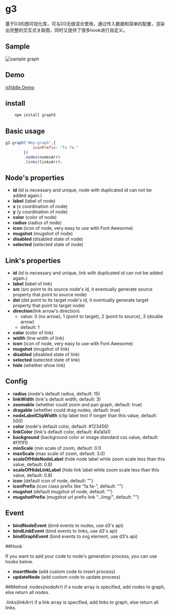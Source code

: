 # g3
基于D3的图可视化库，可与D3无缝混合使用，通过传入数据和简单的配置，渲染出完整的交互式关联图，同时又提供了很多hook进行自定义。
## Sample
![sample graph](https://raw.githubusercontent.com/yandongCoder/g3/master/examples/img/mugshot.png)

## Demo
[jsfiddle Demo](https://jsfiddle.net/yandongCoder/f5tmfq3j/4/)

## install
```js
    npm install graph3
```

## Basic usage
```js
g3.graph("#my-graph",{
            iconPrefix: "fa fa-"
        })
        .nodes(nodesArr)
        .links(linksArr);
```

## Node's properties

- **id** (id is necessary and unique, node with duplicated id can not be added again.)
- **label** (label of node)
- **x** (x coordination of node)
- **y** (y coordination of node)
- **color** (color of node)
- **radius** (radius of node)
- **icon** (icon of node, very easy to use with Font Awesome)
- **mugshot** (mugshot of node)
- **disabled** (disabled state of node)
- **selected** (selected state of node)

## Link's properties

- **id** (id is necessary and unique, link with duplicated id can not be added again.)
- **label** (label of link)
- **src** (src point to its source node's id, it eventually generate source property that point to source node)
- **dst** (dst point to its target node's id, it eventually generate target property that point to target node)
- **direction**(link arrow's direction)
    - value: 0 (no arrow), 1 (point to target), 2 (point to source), 3 (double arrow)
    - default: 1
- **color** (color of link)
- **width** (line width of link)
- **icon** (icon of node, very easy to use with Font Awesome)
- **mugshot** (mugshot of link)
- **disabled** (disabled state of link)
- **selected** (selected state of link)
- **hide** (whether show link)

## Config

- **radius** (node's default radius, default: 15)
- **linkWidth** (link's default width, default: 3)
- **zoomable** (whether could zoom and pan graph, default: true)
- **dragable** (whether could drag nodes, default: true)
- **nodeLabelClipWidth** (clip label text if longer than this value, default: 500)
- **color** (node's default color, default: #123456)
- **linkColor** (link's default color, default: #a1a1a1)
- **background** (background color or image standard css value, default: #f1f1f1)
- **minScale** (min scale of zoom, default: 0.1)
- **maxScale** (max scale of zoom, default: 3.0)
- **scaleOfHideNodeLabel** (hide node label while zoom scale less than this value, default: 0.8)
- **scaleOfHideLinkLabel** (hide link label while zoom scale less than this value, default: 0.8)
- **icon** (default icon of node, default: "")
- **iconPrefix** (icon class prefix like "fa fa-", default: "")
- **mugshot** (default mugshot of node, default: "")
- **mugshotPrefix** (mugshot url prefix link "../img/", default: "")

## Event

- **bindNodeEvent** (bind events to nodes, use d3's api)
- **bindLinkEvent** (bind events to links, use d3's api)
- **bindGraphEvent** (bind events to svg element, use d3's api)

##Hook

If you want to add your code to node's generation process, you can use hooks below.
- **insertNode** (add custom code to insert process)
- **updateNode** (add custom code to update process)

##Method
.nodes(<i>nodeArr</i>)
if a node array is specified, add nodes to graph, else return all nodes.

.links(<i>linkArr</i>)
if a link array is specified, add links to graph, else return all links.